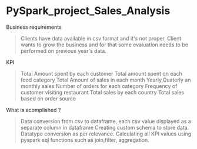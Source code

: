 # PySpark_project_Sales_Analysis
Business requirements
> Clients have data available in csv format and it's not proper.
> Client wants to grow the business and for that some evaluation needs to be performed on previous year's data.

KPI
> Total Amount spent by each customer
> Total amount spent on each food category
> Total Amount of sales in each month
> Yearly,Quaterly an monthly sales
> Number of orders for each category
> Frequency of customer visiting restaurant
> Total sales by each country
> Total sales based on order source

What is acomplished ?
> Data conversion from csv to dataframe, each csv value displayed as a separate column in dataframe
> Creating custom schema to store data.
> Datatype conversion as per relevance.
> Calculating all KPI values using pyspark sql functions such as join,filter, aggregation.
